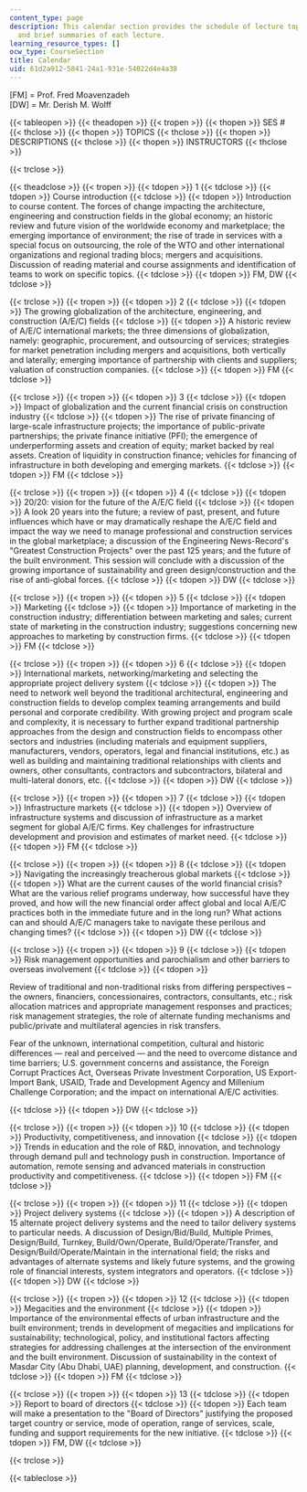 ```yaml
---
content_type: page
description: This calendar section provides the schedule of lecture topics and instructors,
  and brief summaries of each lecture.
learning_resource_types: []
ocw_type: CourseSection
title: Calendar
uid: 61d2a912-5841-24a1-931e-54022d4e4a38
---
```


\[FM\] = Prof. Fred Moavenzadeh  
\[DW\] = Mr. Derish M. Wolff

{{< tableopen >}}
{{< theadopen >}}
{{< tropen >}}
{{< thopen >}}
SES #
{{< thclose >}}
{{< thopen >}}
TOPICS
{{< thclose >}}
{{< thopen >}}
DESCRIPTIONS
{{< thclose >}}
{{< thopen >}}
INSTRUCTORS
{{< thclose >}}

{{< trclose >}}

{{< theadclose >}}
{{< tropen >}}
{{< tdopen >}}
1
{{< tdclose >}}
{{< tdopen >}}
Course introduction
{{< tdclose >}}
{{< tdopen >}}
Introduction to course content. The forces of change impacting the architecture, engineering and construction fields in the global economy; an historic review and future vision of the worldwide economy and marketplace; the emerging importance of environment; the rise of trade in services with a special focus on outsourcing, the role of the WTO and other international organizations and regional trading blocs; mergers and acquisitions. Discussion of reading material and course assignments and identification of teams to work on specific topics.
{{< tdclose >}}
{{< tdopen >}}
FM, DW
{{< tdclose >}}

{{< trclose >}}
{{< tropen >}}
{{< tdopen >}}
2
{{< tdclose >}}
{{< tdopen >}}
The growing globalization of the architecture, engineering, and construction (A/E/C) fields
{{< tdclose >}}
{{< tdopen >}}
A historic review of A/E/C international markets; the three dimensions of globalization, namely: geographic, procurement, and outsourcing of services; strategies for market penetration including mergers and acquisitions, both vertically and laterally; emerging importance of partnership with clients and suppliers; valuation of construction companies.
{{< tdclose >}}
{{< tdopen >}}
FM
{{< tdclose >}}

{{< trclose >}}
{{< tropen >}}
{{< tdopen >}}
3
{{< tdclose >}}
{{< tdopen >}}
Impact of globalization and the current financial crisis on construction industry
{{< tdclose >}}
{{< tdopen >}}
The rise of private financing of large-scale infrastructure projects; the importance of public-private partnerships; the private finance initiative (PFI); the emergence of underperforming assets and creation of equity; market backed by real assets. Creation of liquidity in construction finance; vehicles for financing of infrastructure in both developing and emerging markets.
{{< tdclose >}}
{{< tdopen >}}
FM
{{< tdclose >}}

{{< trclose >}}
{{< tropen >}}
{{< tdopen >}}
4
{{< tdclose >}}
{{< tdopen >}}
20/20: vision for the future of the A/E/C field
{{< tdclose >}}
{{< tdopen >}}
A look 20 years into the future; a review of past, present, and future influences which have or may dramatically reshape the A/E/C field and impact the way we need to manage professional and construction services in the global marketplace; a discussion of the Engineering News-Record's "Greatest Construction Projects" over the past 125 years; and the future of the built environment. This session will conclude with a discussion of the growing importance of sustainability and green design/construction and the rise of anti-global forces.
{{< tdclose >}}
{{< tdopen >}}
DW
{{< tdclose >}}

{{< trclose >}}
{{< tropen >}}
{{< tdopen >}}
5
{{< tdclose >}}
{{< tdopen >}}
Marketing
{{< tdclose >}}
{{< tdopen >}}
Importance of marketing in the construction industry; differentiation between marketing and sales; current state of marketing in the construction industry; suggestions concerning new approaches to marketing by construction firms.
{{< tdclose >}}
{{< tdopen >}}
FM
{{< tdclose >}}

{{< trclose >}}
{{< tropen >}}
{{< tdopen >}}
6
{{< tdclose >}}
{{< tdopen >}}
International markets, networking/marketing and selecting the appropriate project delivery system
{{< tdclose >}}
{{< tdopen >}}
The need to network well beyond the traditional architectural, engineering and construction fields to develop complex teaming arrangements and build personal and corporate credibility. With growing project and program scale and complexity, it is necessary to further expand traditional partnership approaches from the design and construction fields to encompass other sectors and industries (including materials and equipment suppliers, manufacturers, vendors, operators, legal and financial institutions, etc.) as well as building and maintaining traditional relationships with clients and owners, other consultants, contractors and subcontractors, bilateral and multi-lateral donors, etc.
{{< tdclose >}}
{{< tdopen >}}
DW
{{< tdclose >}}

{{< trclose >}}
{{< tropen >}}
{{< tdopen >}}
7
{{< tdclose >}}
{{< tdopen >}}
Infrastructure markets
{{< tdclose >}}
{{< tdopen >}}
Overview of infrastructure systems and discussion of infrastructure as a market segment for global A/E/C firms. Key challenges for infrastructure development and provision and estimates of market need.
{{< tdclose >}}
{{< tdopen >}}
FM
{{< tdclose >}}

{{< trclose >}}
{{< tropen >}}
{{< tdopen >}}
8
{{< tdclose >}}
{{< tdopen >}}
Navigating the increasingly treacherous global markets
{{< tdclose >}}
{{< tdopen >}}
What are the current causes of the world financial crisis? What are the various relief programs underway, how successful have they proved, and how will the new financial order affect global and local A/E/C practices both in the immediate future and in the long run? What actions can and should A/E/C managers take to navigate these perilous and changing times?
{{< tdclose >}}
{{< tdopen >}}
DW
{{< tdclose >}}

{{< trclose >}}
{{< tropen >}}
{{< tdopen >}}
9
{{< tdclose >}}
{{< tdopen >}}
Risk management opportunities and parochialism and other barriers to overseas involvement
{{< tdclose >}}
{{< tdopen >}}


Review of traditional and non-traditional risks from differing perspectives – the owners, financiers, concessionaires, contractors, consultants, etc.; risk allocation matrices and appropriate management responses and practices; risk management strategies, the role of alternate funding mechanisms and public/private and multilateral agencies in risk transfers.

Fear of the unknown, international competition, cultural and historic differences — real and perceived — and the need to overcome distance and time barriers; U.S. government concerns and assistance, the Foreign Corrupt Practices Act, Overseas Private Investment Corporation, US Export-Import Bank, USAID, Trade and Development Agency and Millenium Challenge Corporation; and the impact on international A/E/C activities.


{{< tdclose >}}
{{< tdopen >}}
DW
{{< tdclose >}}

{{< trclose >}}
{{< tropen >}}
{{< tdopen >}}
10
{{< tdclose >}}
{{< tdopen >}}
Productivity, competitiveness, and innovation
{{< tdclose >}}
{{< tdopen >}}
Trends in education and the role of R&D, innovation, and technology through demand pull and technology push in construction. Importance of automation, remote sensing and advanced materials in construction productivity and competitiveness.
{{< tdclose >}}
{{< tdopen >}}
FM
{{< tdclose >}}

{{< trclose >}}
{{< tropen >}}
{{< tdopen >}}
11
{{< tdclose >}}
{{< tdopen >}}
Project delivery systems
{{< tdclose >}}
{{< tdopen >}}
A description of 15 alternate project delivery systems and the need to tailor delivery systems to particular needs. A discussion of Design/Bid/Build, Multiple Primes, Design/Build, Turnkey, Build/Own/Operate, Build/Operate/Transfer, and Design/Build/Operate/Maintain in the international field; the risks and advantages of alternate systems and likely future systems, and the growing role of financial interests, system integrators and operators.
{{< tdclose >}}
{{< tdopen >}}
DW
{{< tdclose >}}

{{< trclose >}}
{{< tropen >}}
{{< tdopen >}}
12
{{< tdclose >}}
{{< tdopen >}}
Megacities and the environment
{{< tdclose >}}
{{< tdopen >}}
Importance of the environmental effects of urban infrastructure and the built environment; trends in development of megacities and implications for sustainability; technological, policy, and institutional factors affecting strategies for addressing challenges at the intersection of the environment and the built environment. Discussion of sustainability in the context of Masdar City (Abu Dhabi, UAE) planning, development, and construction.
{{< tdclose >}}
{{< tdopen >}}
FM
{{< tdclose >}}

{{< trclose >}}
{{< tropen >}}
{{< tdopen >}}
13
{{< tdclose >}}
{{< tdopen >}}
Report to board of directors
{{< tdclose >}}
{{< tdopen >}}
Each team will make a presentation to the "Board of Directors" justifying the proposed target country or service, mode of operation, range of services, scale, funding and support requirements for the new initiative.
{{< tdclose >}}
{{< tdopen >}}
FM, DW
{{< tdclose >}}

{{< trclose >}}

{{< tableclose >}}